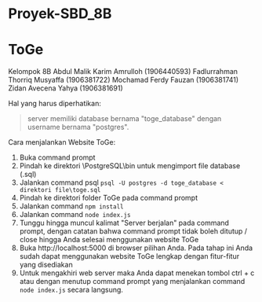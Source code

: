 # Proyek-SBD_8B

# ToGe

Kelompok 8B
Abdul Malik Karim Amrulloh (1906440593)
Fadlurrahman Thorriq Musyaffa (1906381722)
Mochamad Ferdy Fauzan (1906381741)
Zidan Avecena Yahya (1906381691)


Hal yang harus diperhatikan:
> server memiliki database bernama "toge_database" dengan username bernama "postgres".

Cara menjalankan Website ToGe:
1. Buka command prompt
2. Pindah ke direktori \PostgreSQL\bin untuk mengimport file database (.sql)
3. Jalankan command psql ```psql -U postgres -d toge_database < direktori file\toge.sql```
4. Pindah ke direktori folder ToGe pada command prompt
5. Jalankan command ```npm install```
6. Jalankan command ```node index.js```
7. Tunggu hingga muncul kalimat "Server berjalan" pada command prompt, dengan catatan bahwa command prompt tidak boleh ditutup / close hingga Anda selesai menggunakan website ToGe
8. Buka http://localhost:5000 di browser pilihan Anda. 
Pada tahap ini Anda sudah dapat menggunakan website ToGe lengkap dengan fitur-fitur yang disediakan
9. Untuk mengakhiri web server maka Anda dapat menekan tombol ctrl + c atau dengan menutup command prompt yang menjalankan command ```node index.js``` secara langsung.

